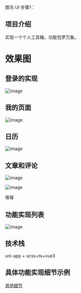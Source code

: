 图鸟 UI
步骤1：

## 项目介绍

实现一个个人工具箱，功能包罗万象。

# 效果图

## 登录的实现

![image](https://github.com/lingzipeng/uniapp/blob/main/src/static/pics/Snipaste_2024-03-05_22-41-26.png)

## 我的页面



![image](https://github.com/lingzipeng/uniapp/blob/main/src/static/pics/Snipaste_2024-03-05_22-42-08.png)





## 日历



![image](https://github.com/lingzipeng/uniapp/blob/main/src/static/pics/Snipaste_2024-03-06_19-31-57.png)





## 文章和评论



![image](https://github.com/lingzipeng/uniapp/blob/main/src/static/pics/Snipaste_2024-03-06_17-49-10.png)

![image](https://github.com/lingzipeng/uniapp/blob/main/src/static/pics/Snipaste_2024-03-06_17-50-21.png)

等等

## 功能实现列表

![image](https://github.com/lingzipeng/uniapp/blob/main/src/static/pics/Snipaste_2024-03-07_19-31-27.png)

## 技术栈

uni-app + scss+ts+vue3

## 具体功能实现细节示例







[其他细节](https://github.com/lingzipeng/uniapp/blob/main/src/static/md/其他细节.md)